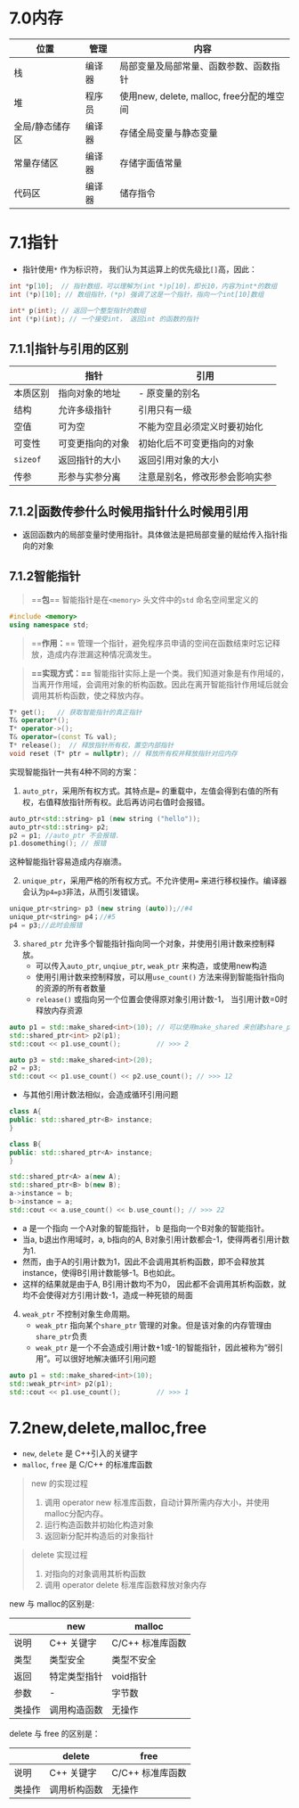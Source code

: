 # 7.0内存

| 位置            | 管理   | 内容                                      |
| --------------- | ------ | ----------------------------------------- |
| 栈              | 编译器 | 局部变量及局部常量、函数参数、函数指针    |
| 堆              | 程序员 | 使用new, delete, malloc, free分配的堆空间 |
| 全局/静态储存区 | 编译器 | 存储全局变量与静态变量                    |
| 常量存储区      | 编译器 | 存储字面值常量                            |
| 代码区          | 编译器 | 储存指令                                  |

# 7.1指针

- 指针使用`*` 作为标识符， 我们认为其运算上的优先级比`[]`高，因此：
```cpp
int *p[10];  // 指针数组，可以理解为(int *)p[10]，即长10，内容为int*的数组
int (*p)[10]; // 数组指针，(*p) 强调了这是一个指针，指向一个int[10]数组

int* p(int); // 返回一个整型指针的数组
int (*p)(int); // 一个接受int， 返回int 的函数的指针
```

## 7.1.1|指针与引用的区别

|          | 指针             | 引用                           |
| -------- | ---------------- | ------------------------------ |
| 本质区别 | 指向对象的地址   | - 原变量的别名                 |
| 结构     | 允许多级指针     | 引用只有一级                   |
| 空值     | 可为空           | 不能为空且必须定义时要初始化   |
| 可变性   | 可变更指向的对象 | 初始化后不可变更指向的对象     |
| `sizeof` | 返回指针的大小   | 返回引用对象的大小                 |
| 传参     | 形参与实参分离   | 注意是别名，修改形参会影响实参 |

## 7.1.2|函数传参什么时候用指针什么时候用引用

- 返回函数内的局部变量时使用指针。具体做法是把局部变量的赋给传入指针指向的对象


## 7.1.2智能指针

>==**包**==
>智能指针是在`<memory>` 头文件中的`std` 命名空间里定义的
```cpp
#include <memory>
using namespace std;
```

>==**作⽤：**==
>管理⼀个指针，避免程序员申请的空间在函数结束时忘记释放，造成内存泄漏这种情况滴发⽣。

>**==实现方式：==**
>智能指针实际上是一个类。我们知道对象是有作用域的，当离开作用域，会调用对象的析构函数。因此在离开智能指针作用域后就会调用其析构函数，使之释放内存。

```cpp
T* get();   // 获取智能指针的真正指针
T& operator*();  
T* operator->();
T& operator=(const T& val);
T* release();  // 释放指针所有权，置空内部指针
void reset (T* ptr = nullptr); // 释放所有权并释放指针对应内存
```

实现智能指针一共有4种不同的方案：
1. `auto_ptr`，采用所有权方式。其特点是`=` 的重载中，左值会得到右值的所有权，右值释放指针所有权。此后再访问右值时会报错。
```cpp
auto_ptr<std::string> p1 (new string ("hello"));
auto_ptr<std::string> p2;
p2 = p1; //auto_ptr 不会报错.
p1.dosomething(); // 报错
```
这种智能指针容易造成内存崩溃。

2. `unique_ptr`，采用严格的所有权方式。不允许使用`=` 来进行移权操作。编译器会认为`p4=p3`非法，从而引发错误。
```cpp
unique_ptr<string> p3 (new string (auto));//#4
unique_ptr<string> p4；//#5
p4 = p3;//此时会报错
```

3. `shared_ptr` 允许多个智能指针指向同一个对象，并使用引用计数来控制释放。
   - 可以传入`auto_ptr`, `unqiue_ptr`, `weak_ptr` 来构造，或使用new构造
   - 使用引用计数来控制释放，可以用`use_count()` 方法来得到智能指针指向的资源的所有者数量
   - `release()` 或指向另一个位置会使得原对象引用计数-1， 当引用计数=0时释放内存资源
```cpp
auto p1 = std::make_shared<int>(10); // 可以使用make_shared 来创建share_ptr
std::shared_ptr<int> p2(p1);
std::cout << p1.use_count();         // >>> 2

auto p3 = std::make_shared<int>(20);
p2 = p3;
std::cout << p1.use_count() << p2.use_count(); // >>> 12

```
- 与其他引用计数法相似，会造成循环引用问题
```cpp
class A{
public: std::shared_ptr<B> instance;
}

class B{
public: std::shared_ptr<A> instance;
}

std::shared_ptr<A> a(new A);
std::shared_ptr<B> b(new B);
a->instance = b;
b->instance = a;
std::cout << a.use_count() << b.use_count(); // >>> 22
```
  - a 是一个指向 一个A对象的智能指针， b 是指向一个B对象的智能指针。
  - 当a, b退出作用域时，a, b指向的A, B对象引用计数都会-1，使得两者引用计数为1.
  - 然而，由于A的引用计数为1，因此不会调用其析构函数，即不会释放其instance，使得B引用计数能够-1。B也如此。
  - 这样的结果就是由于A, B引用计数均不为0， 因此都不会调用其析构函数，就均不会使得对方引用计数-1，造成一种死锁的局面
  
4. `weak_ptr` 不控制对象生命周期。
   - `weak_ptr` 指向某个`share_ptr` 管理的对象。但是该对象的内存管理由`share_ptr`负责
   - `weak_ptr` 是一个不会造成引用计数+1或-1的智能指针，因此被称为“弱引用”。可以很好地解决循环引用问题
```cpp
auto p1 = std::make_shared<int>(10); 
std::weak_ptr<int> p2(p1);
std::cout << p1.use_count();         // >>> 1
```

# 7.2new,delete,malloc,free

- `new`, `delete` 是 C++引入的关键字
- `malloc`, `free` 是 C/C++ 的标准库函数

> new 的实现过程
> 1. 调用 operator new 标准库函数，自动计算所需内存大小，并使用malloc分配内存。
> 2. 运行构造函数并初始化构造对象
> 3. 返回新分配并构造后的对象指针

> delete 实现过程
> 1. 对指向的对象调用其析构函数
> 2. 调用 operator delete 标准库函数释放对象内存

new 与 malloc的区别是:

|        | new          | malloc           |
| ------ | ------------ | ---------------- |
| 说明   | C++ 关键字   | C/C++ 标准库函数 |
| 类型   | 类型安全     | 类型不安全       |
| 返回   | 特定类型指针 | void指针         |
| 参数   | -            | 字节数           |
| 类操作 | 调用构造函数 | 无操作           |

delete 与 free 的区别是：

|        | delete       | free             |
| ------ | ------------ | ---------------- |
| 说明   | C++ 关键字   | C/C++ 标准库函数 |
| 类操作 | 调用析构函数 | 无操作           |
